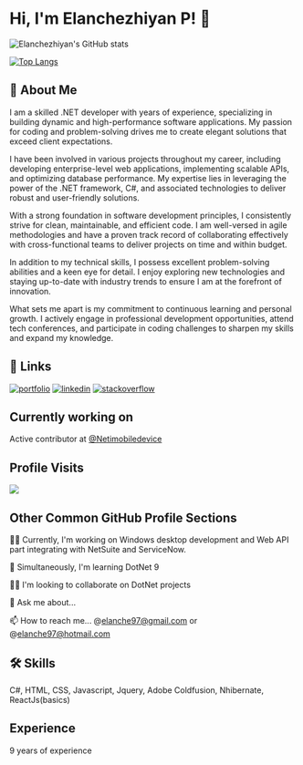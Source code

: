 # Hi, I'm Elanchezhiyan P! 👋

![Elanchezhiyan's GitHub stats](https://github-readme-stats.vercel.app/api?username=elanchezhiyan-p&show_icons=true&theme=radical)

[![Top Langs](https://github-readme-stats.vercel.app/api/top-langs/?username=elanchezhiyan-p&langs_count=8&layout=compact)](https://github.com/elanchezhiyan-p/github-readme-stats)

## 🚀 About Me
I am a skilled .NET developer with <!-- years_of_experience_placeholder --> years of experience, specializing in building dynamic and high-performance software applications. My passion for coding and problem-solving drives me to create elegant solutions that exceed client expectations.

I have been involved in various projects throughout my career, including developing enterprise-level web applications, implementing scalable APIs, and optimizing database performance. My expertise lies in leveraging the power of the .NET framework, C#, and associated technologies to deliver robust and user-friendly solutions.

With a strong foundation in software development principles, I consistently strive for clean, maintainable, and efficient code. I am well-versed in agile methodologies and have a proven track record of collaborating effectively with cross-functional teams to deliver projects on time and within budget.

In addition to my technical skills, I possess excellent problem-solving abilities and a keen eye for detail. I enjoy exploring new technologies and staying up-to-date with industry trends to ensure I am at the forefront of innovation.

What sets me apart is my commitment to continuous learning and personal growth. I actively engage in professional development opportunities, attend tech conferences, and participate in coding challenges to sharpen my skills and expand my knowledge.


## 🔗 Links
[![portfolio](https://img.shields.io/badge/my_portfolio-000?style=for-the-badge&logo=ko-fi&logoColor=white)](http://elanchezhiyan-p.github.io/profile)
[![linkedin](https://img.shields.io/badge/linkedin-0A66C2?style=for-the-badge&logo=linkedin&logoColor=white)](https://in.linkedin.com/in/elanchezhiyan-p)
[![stackoverflow](https://img.shields.io/badge/stack%20overflow-FE7A16?logo=stack-overflow&logoColor=white&style=for-the-badge)](https://stackoverflow.com/users/10524923/elanchezhiyan-p)

## Currently working on 
  Active contributor at [@Netimobiledevice](https://github.com/artehe/Netimobiledevice)

## Profile Visits
![](https://komarev.com/ghpvc/?username=Elanchezhiyan-P&base=5000)

## Other Common GitHub Profile Sections
👩‍💻 Currently, I'm working on Windows desktop development and Web API part integrating with NetSuite and ServiceNow.

🧠 Simultaneously, I'm learning DotNet 9

👯‍♀️ I'm looking to collaborate on DotNet projects

💬 Ask me about...

📫 How to reach me... @elanche97@gmail.com or @elanche97@hotmail.com

## 🛠 Skills
C#, HTML, CSS, Javascript, Jquery, Adobe Coldfusion, Nhibernate, ReactJs(basics)


<!---
Elanchezhiyan-P/Elanchezhiyan-P is a ✨ special ✨ repository because its `README.md` (this file) appears on your GitHub profile.
You can click the Preview link to take a look at your changes.
--->
## Experience
9 years of experience